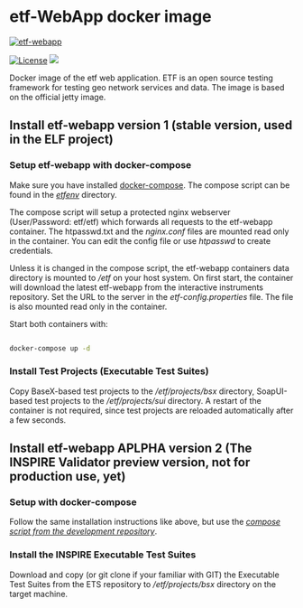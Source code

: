# etf-WebApp docker image

[![etf-webapp](http://dockeri.co/image/iide/etf-webapp)](https://hub.docker.com/r/iide/etf-webapp/)

[![License](https://img.shields.io/badge/license-Apache%202.0-blue.svg)](http://www.apache.org/licenses/LICENSE-2.0.html) [![](https://badge.imagelayers.io/iide/etf-webapp:latest.svg)](https://imagelayers.io/?images=iide/etf-webapp:latest 'Get your own badge on imagelayers.io')



Docker image of the etf web application.
ETF is an open source testing framework for testing geo network services and data.
The image is based on the official jetty image.

## Install etf-webapp version 1 (stable version, used in the ELF project)

### Setup etf-webapp with docker-compose
Make sure you have installed
[docker-compose](https://docs.docker.com/compose/install/). The compose script can be found in the
_[etfenv](https://github.com/interactive-instruments/etf-webapp-docker/tree/master/etfenv)_ directory.

The compose script will setup a protected nginx webserver (User/Password: etf/etf)
which forwards all requests to the etf-webapp container. The htpasswd.txt and
the _nginx.conf_ files are mounted read only in the container.
You can edit the config file or use _htpasswd_ to create credentials.

Unless it is changed in the compose script, the etf-webapp containers
data directory is mounted to _/etf_ on your host system. On first start, the container will download
the latest etf-webapp from the interactive instruments repository.
Set the URL to the server in the _etf-config.properties_ file. The file is also mounted read only in the container.

Start both containers with:
```bash

docker-compose up -d
```

### Install Test Projects (Executable Test Suites)
Copy BaseX-based test projects to the _/etf/projects/bsx_ directory, SoapUI-based test projects to the _/etf/projects/sui_ directory. A restart of the container is not required, since test projects are reloaded automatically after a few seconds.

## Install etf-webapp APLPHA version 2 (The INSPIRE Validator preview version, not for production use, yet)

### Setup with docker-compose
Follow the same installation instructions like above, but use the _[compose script from the development repository](https://github.com/interactive-instruments/etf-webapp-docker/tree/dev/etfenv)_.

### Install the INSPIRE Executable Test Suites
Download and copy (or git clone if your familiar with GIT) the Executable Test Suites from the ETS repository to _/etf/projects/bsx_ directory on the target machine.

